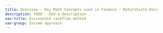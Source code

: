 ```yaml
---
title: Overview - Key Math Concepts used in Finance - ReturnSuite Docs
description: TODO - Add a description
nav-title: Discounted cashflow method
nav-group: Income approach
---
```

